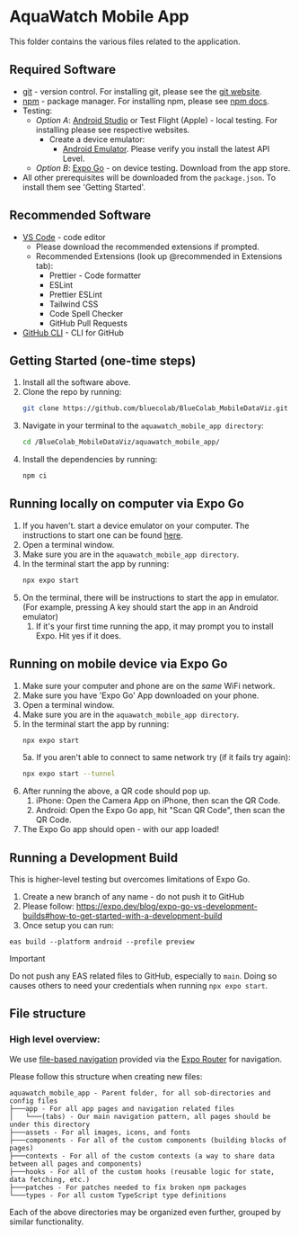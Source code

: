 # AquaWatch Mobile App

This folder contains the various files related to the application.

## Required Software

- [git](https://git-scm.com/) - version control. For installing git, please see the [git website](https://git-scm.com/).
- [npm](https://www.npmjs.com/) - package manager. For installing npm, please see [npm docs](https://docs.npmjs.com/downloading-and-installing-node-js-and-npm).
- Testing:
    - _Option A_: [Android Studio](https://developer.android.com/studio) or Test Flight (Apple) - local testing. For installing please see respective websites.
        - Create a device emulator:
            - [Android Emulator](https://developer.android.com/codelabs/basic-android-kotlin-compose-emulator#2). Please verify you install the latest API Level.
    - _Option B_: [Expo Go](https://expo.dev/go) - on device testing. Download from the app store.
- All other prerequisites will be downloaded from the `package.json`. To install them see 'Getting Started'.

## Recommended Software

- [VS Code](https://code.visualstudio.com/) - code editor
    - Please download the recommended extensions if prompted.
    - Recommended Extensions (look up @recommended in Extensions tab):
        - Prettier - Code formatter
        - ESLint
        - Prettier ESLint
        - Tailwind CSS
        - Code Spell Checker
        - GitHub Pull Requests
- [GitHub CLI](https://cli.github.com/) - CLI for GitHub

## Getting Started (one-time steps)

1. Install all the software above.
2. Clone the repo by running:
    ```bash
    git clone https://github.com/bluecolab/BlueColab_MobileDataViz.git
    ```
3. Navigate in your terminal to the `aquawatch_mobile_app directory`:
    ```bash
    cd /BlueColab_MobileDataViz/aquawatch_mobile_app/
    ```
4. Install the dependencies by running:
    ```bash
    npm ci
    ```

## Running locally on computer via Expo Go

1. If you haven't. start a device emulator on your computer. The instructions to start one can be found [here](https://developer.android.com/codelabs/basic-android-kotlin-compose-emulator#2).
2. Open a terminal window.
3. Make sure you are in the `aquawatch_mobile_app directory`.
4. In the terminal start the app by running:
    ```bash
    npx expo start
    ```
5. On the terminal, there will be instructions to start the app in emulator. (For example, pressing A key should start the app in an Android emulator)
    1. If it's your first time running the app, it may prompt you to install Expo. Hit yes if it does.

## Running on mobile device via Expo Go

1. Make sure your computer and phone are on the _same_ WiFi network.
2. Make sure you have 'Expo Go' App downloaded on your phone.
3. Open a terminal window.
4. Make sure you are in the `aquawatch_mobile_app directory`.
5. In the terminal start the app by running:
    ```bash
    npx expo start
    ```
    5a. If you aren't able to connect to same network try (if it fails try again):
    ```bash
    npx expo start --tunnel
    ```
6. After running the above, a QR code should pop up.
    1. iPhone: Open the Camera App on iPhone, then scan the QR Code.
    2. Android: Open the Expo Go app, hit "Scan QR Code", then scan the QR Code.
7. The Expo Go app should open - with our app loaded!

## Running a Development Build

This is higher-level testing but overcomes limitations of Expo Go.

1. Create a new branch of any name - do not push it to GitHub
2. Please follow: https://expo.dev/blog/expo-go-vs-development-builds#how-to-get-started-with-a-development-build
3. Once setup you can run:

```
eas build --platform android --profile preview
```

> [!IMPORTANT]  
> Do not push any EAS related files to GitHub, especially to `main`. Doing so causes others to need your credentials when running `npx expo start`.

## File structure

### High level overview:

We use [file-based navigation](https://docs.expo.dev/router/basics/core-concepts/) provided via the [Expo Router](https://docs.expo.dev/router/introduction/) for navigation.

Please follow this structure when creating new files:

```
aquawatch_mobile_app - Parent folder, for all sob-directories and config files
├───app - For all app pages and navigation related files
│   └───(tabs) - Our main navigation pattern, all pages should be under this directory
├───assets - For all images, icons, and fonts
├───components - For all of the custom components (building blocks of pages)
├───contexts - For all of the custom contexts (a way to share data between all pages and components)
├───hooks - For all of the custom hooks (reusable logic for state, data fetching, etc.)
├───patches - For patches needed to fix broken npm packages
└───types - For all custom TypeScript type definitions
```

Each of the above directories may be organized even further, grouped by similar functionality.
